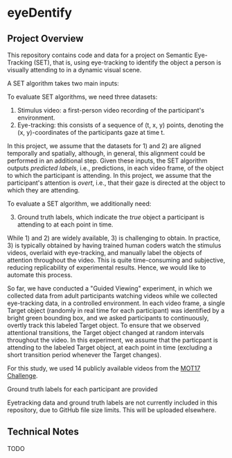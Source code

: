 # eyeDentify

## Project Overview

This repository contains code and data for a project on Semantic Eye-Tracking
(SET), that is, using eye-tracking to identify the object a person is visually
attending to in a dynamic visual scene.

A SET algorithm takes two main inputs:

To evaluate SET algorithms, we need three datasets:
1) Stimulus video: a first-person video recording of the participant's
   environment.
2) Eye-tracking: this consists of a sequence of (t, x, y) points, denoting the
   (x, y)-coordinates of the participants gaze at time t.

In this project, we assume that the datasets for 1) and 2) are aligned
temporally and spatially, although, in general, this alignment could be
performed in an additional step. Given these inputs, the SET algorithm outputs
*predicted labels*, i.e., predictions, in each video frame, of the object to
which the participant is attending. In this project, we assume that the
participant's attention is *overt*, i.e., that their gaze is directed at the
object to which they are attending.

To evaluate a SET algorithm, we additionally need:

3) Ground truth labels, which indicate the *true* object a participant is
attending to at each point in time.

While 1) and 2) are widely available, 3) is challenging to obtain. In practice,
3) is typically obtained by having trained human coders watch the stimulus
videos, overlaid with eye-tracking, and manually label the objects of attention
throughout the video. This is quite time-consuming and subjective, reducing
replicability of experimental results. Hence, we would like to automate this
process.

So far, we have conducted a "Guided Viewing" experiment, in which we collected
data from adult participants watching videos while we collected eye-tracking
data, in a controlled environment. In each video frame, a single Target object
(randomly in real time for each participant) was identified by a bright green
bounding box, and we asked participants to continuously, overtly track this
labeled Target object. To ensure that we observed attentional transitions, the
Target object changed at random intervals throughout the video. In this
experiment, we assume that the particpant is attending to the labeled Target
object, at each point in time (excluding a short transition period whenever the
Target changes).

For this study, we used 14 publicly available videos from the
[MOT17 Challenge](https://motchallenge.net/data/MOT17/).

Ground truth labels for each participant are provided

Eyetracking data and ground truth labels are not currently included in this
repository, due to GitHub file size limits. This will be uploaded elsewhere.

## Technical Notes
TODO
